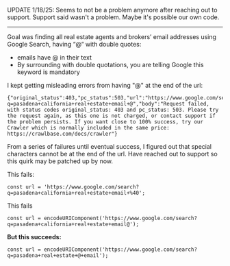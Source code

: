 
UPDATE 1/18/25: Seems to not be a problem anymore after reaching out to support. Support said wasn't a problem. Maybe it's possible our own code.

---

Goal was finding all real estate agents and brokers’ email addresses using Google Search, having “@“ with double quotes:
- emails have @ in their text
- By surrounding with double quotations, you are telling Google this keyword is mandatory

I kept getting misleading errors from having "@" at the end of the url:
```
{"original_status":403,"pc_status":503,"url":"https://www.google.com/search?q=pasadena+california+real+estate+email+@","body":"Request failed, with status codes original_status: 403 and pc_status: 503. Please try the request again, as this one is not charged, or contact support if the problem persists. If you want close to 100% success, try our Crawler which is normally included in the same price: https://crawlbase.com/docs/crawler"}
```

From a series of failures until eventual success, I figured out that special characters cannot be at the end of the url. Have reached out to support so this quirk may be patched up by now.

This fails:
```
const url = 'https://www.google.com/search?q=pasadena+california+real+estate+email+%40';
```

This fails
```
const url = encodeURIComponent('https://www.google.com/search?q=pasadena+california+real+estate+email@');
```

**But this succeeds:**
```
const url = encodeURIComponent('https://www.google.com/search?q=pasadena+real+estate+@+email');
```